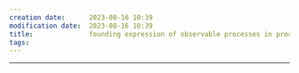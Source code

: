 ```yaml
---
creation date:		2023-08-16 10:39
modification date:	2023-08-16 10:39
title: 				founding expression of observable processes in process-mechanical system
tags:
---
```


---
[^1]:: [[Notes on founding expression of observable processes in process-mechanical system]]